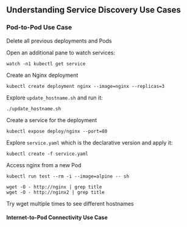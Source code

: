 ## Understanding Service Discovery Use Cases

### Pod-to-Pod Use Case

Delete all previous deployments and Pods

Open an additional pane to watch services:

```
watch -n1 kubectl get service
```

Create an Nginx deployment

```
kubectl create deployment nginx --image=nginx --replicas=3
```

Explore `update_hostname.sh` and run it:

```
./update_hostname.sh
```


Create a service for the deployment

```
kubectl expose deploy/nginx --port=80
```

Explore `service.yaml` which is the declarative version and apply it:

```
kubectl create -f service.yaml
```

Access nginx from a new Pod

```
kubectl run test --rm -i --image=alpine -- sh

wget -O - http://nginx | grep title
wget -O - http://nginx2 | grep title
```

Try wget multiple times to see different hostnames

#### Internet-to-Pod Connectivity Use Case

